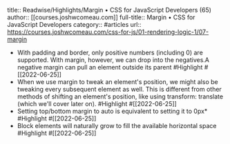 title:: Readwise/Highlights/Margin • CSS for JavaScript Developers (65)
author:: [[courses.joshwcomeau.com]]
full-title:: Margin • CSS for JavaScript Developers
category:: #articles
url:: https://courses.joshwcomeau.com/css-for-js/01-rendering-logic-1/07-margin

- With padding and border, only positive numbers (including 0) are supported. With margin, however, we can drop into the negatives.A negative margin can pull an element outside its parent #Highlight #[[2022-06-25]]
- When we use margin to tweak an element's position, we might also be tweaking every subsequent element as well. This is different from other methods of shifting an element's position, like using transform: translate (which we'll cover later on). #Highlight #[[2022-06-25]]
- Setting top/bottom margin to auto is equivalent to setting it to 0px* #Highlight #[[2022-06-25]]
- Block elements will naturally grow to fill the available horizontal space #Highlight #[[2022-06-25]]